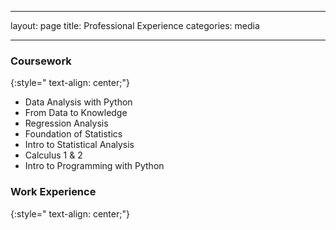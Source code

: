 
---
layout: page
title: Professional Experience 
categories: media

---

### Coursework
{:style=" text-align: center;"}

- Data Analysis with Python
- From Data to Knowledge 
- Regression Analysis
- Foundation of Statistics
- Intro to Statistical Analysis
- Calculus 1 & 2 
- Intro to Programming with Python


### Work Experience
{:style=" text-align: center;"}


